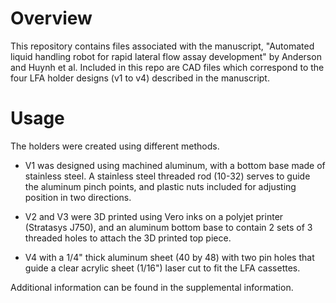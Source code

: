 # Overview
This repository contains files associated with the manuscript, "Automated liquid handling robot for rapid lateral flow assay development" by Anderson and Huynh et al. Included in this repo are CAD files which correspond to the four LFA holder designs (v1 to v4) described in the manuscript. 

# Usage 
The holders were created using different methods. 

- V1 was designed using machined aluminum, with a bottom base made of stainless steel. A stainless steel threaded rod (10-32) serves to guide the aluminum pinch points, and plastic nuts included for adjusting position in two directions. 

- V2 and V3 were 3D printed using Vero inks on a polyjet printer (Stratasys J750), and an aluminum bottom base to contain 2 sets of 3 threaded holes to attach the 3D printed top piece. 

- V4 with a 1/4" thick aluminum sheet (40 by 48) with two pin holes that guide a clear acrylic sheet (1/16") laser cut to fit the LFA cassettes. 

Additional information can be found in the supplemental information. 
